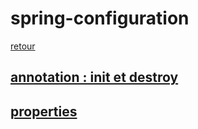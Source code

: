 # spring-configuration
[retour](https://github.com/grouault/spring-tutorial/blob/master/spring-contexte/notes/configuration.xml.md)

## [annotation : init et destroy](https://github.com/grouault/spring-tutorial/blob/master/spring-contexte/notes/spring-configuration-xml/annotation-bean-post-processor.md)

## [properties](https://github.com/grouault/spring-tutorial/blob/master/spring-contexte/notes/spring-configuration-xml/properties.md)
